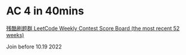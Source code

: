 # AC 4 in 40mins

[残酷刷题群 LeetCode Weekly Contest Score Board (the most recent 52 weeks)](http://board.cruelcoding.com)

Join before 10.19 2022